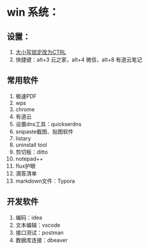 # win 系统：

## 设置：

1. [大小写锁定改为CTRL](https://gist.github.com/joshschmelzle/5e88dabc71014d7427ff01bca3fed33d)
2. 快捷键：alt+3 云之家，alt+4 微信，alt+8 有道云笔记



## 常用软件

1. 极速PDF
2. wps
6. chrome
7. 有道云
8. 设置dns工具：quickserdns
9. snipaste截图、贴图软件
10. listary
11. uninstall tool
12. 剪切板：ditto
13. notepad++
11. flux护眼
12. 滴答清单
13. markdown文件：Typora

## 开发软件

1. 编码：idea
2. 文本编辑：vscode
3. 接口测试：postman
4. 数据库连接：dbeaver

